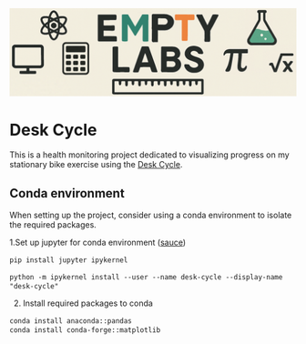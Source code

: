 ![](Images/empty-labs-logo-wide.png)

# Desk Cycle

This is a health monitoring project dedicated to visualizing progress on my stationary bike exercise using the [Desk Cycle](https://thedeskcycle.com/).

## Conda environment

When setting up the project, consider using a conda environment to isolate the required packages.

1.Set up jupyter for conda environment ([sauce](https://stackoverflow.com/questions/39604271/conda-environments-not-showing-up-in-jupyter-notebook))

```commandline
pip install jupyter ipykernel
```
```commandline
python -m ipykernel install --user --name desk-cycle --display-name "desk-cycle"
```

2. Install required packages to conda
```commandline
conda install anaconda::pandas
conda install conda-forge::matplotlib
```